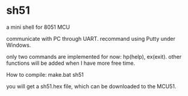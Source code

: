 # sh51
a mini shell for 8051 MCU

communicate with PC through UART.
recommand using Putty under Windows.

only two commands are implemented for now: hp(help), ex(exit).
other functions will be added when I have more free time.

How to compile:
make.bat sh51

you will get a sh51.hex file, which can be downloaded to the MCU51.
